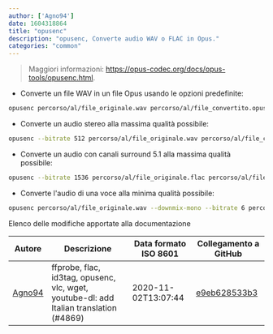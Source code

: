 ```yaml
---
author: ['Agno94']
date: 1604318864
title: "opusenc"
description: "opusenc, Converte audio WAV o FLAC in Opus."
categories: "common"
---
```

> Maggiori informazioni: <https://opus-codec.org/docs/opus-tools/opusenc.html>.

- Converte un file WAV in un file Opus usando le opzioni predefinite:

```bash
opusenc percorso/al/file_originale.wav percorso/al/file_convertito.opus
```

- Converte un audio stereo alla massima qualità possibile:

```bash
opusenc --bitrate 512 percorso/al/file_originale.wav percorso/al/file_convertito.opus
```

- Converte un audio con canali surround 5.1 alla massima qualità possibile:

```bash
opusenc --bitrate 1536 percorso/al/file_originale.flac percorso/al/file_convertito.opus
```

- Converte l'audio di una voce alla minima qualità possibile:

```bash
opusenc percorso/al/file_originale.wav --downmix-mono --bitrate 6 percorso/al/file_convertito.opus
```
Elenco delle modifiche apportate alla documentazione


Autore | Descrizione | Data formato ISO 8601 | Collegamento a GitHub
------|-----|-----|-----
[Agno94](mailto:agnophi@gmail.com) | ffprobe, flac, id3tag, opusenc, vlc, wget, youtube-dl: add Italian translation (#4869) | 2020-11-02T13:07:44 | [e9eb628533b3](https://github.com/tldr-pages/tldr/commit/e9eb628533b31c09c5951ffa57f4194be88d8f63)

